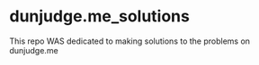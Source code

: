 # dunjudge.me_solutions

This repo WAS dedicated to making solutions to the problems on dunjudge.me
